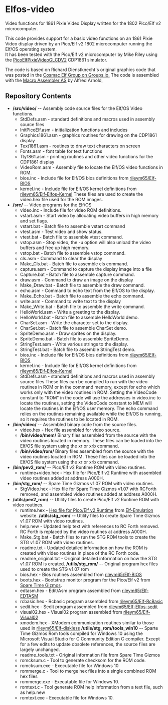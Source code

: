 # Elfos-video
Video functions for 1861 Pixie Video Display written for the 1802 Pico/Elf v2 microcomputer.

This code provides support for a basic video functions on an 1861 Pixie Video display
driven by an Pico/Elf v2 1802 microcomputer running the Elf/OS operating system.  
It has been tested with the Pico/Elf v2 microcomputer by Mike Riley using the [PicoElfPixieVideoGLCDV2](https://github.com/fourstix/PicoElfPixieVideoGLCDV2) CDP1861 simulator.

The code is based on Richard Dienstknecht's original graphics code that was posted in the [Cosmac Elf Group on Groups.io.](https://groups.io/g/cosmacelf) The code is assembled with the [Macro Assembler AS](http://john.ccac.rwth-aachen.de:8000/as/) by Alfred Arnold,

Repository Contents
-------------------
* **/src/video/**  -- Assembly code source files for the Elf/OS Video functions.
  * StdDefs.asm - standard definitions and macros used in assembly source files
  * InitPicoElf.asm - initialization functions and includes
  * Graphics1861.asm - graphics routines for drawing on the CDP1861 display
  * Text1861.asm - routines to draw text characters on screen
  * Fonts.asm - font table for text functions
  * Tty1861.asm	- printing routines and other video functions for the CDP1861 display
  * VideoRom.asm	- Assembly file to locate the Elf/OS video functions in ROM.
  * bios.inc - Include file for Elf/OS bios definitions from [rileym65/Elf-BIOS](https://github.com/rileym65/Elf-BIOS)
  * kernel.inc - Include file for Elf/OS kernel definitions from [rileym65/Elf-Elfos-Kernel](https://github.com/rileym65/Elf-Elfos-Kernel)
  These files are used to create the video.hex file used for the ROM images.
* **/src/**  -- Video programs for the Elf/OS
  * video.inc - Include file for video ROM definitions.
  * vstart.asm - Start video by allocating video buffers in high memory and set flags.
  * vstart.bat - Batch file to assemble vstart command
  * vtest.asm - Test video and show status.
  * vtest.bat - Batch file to assemble vtest command.
  * vstop.asm - Stop video, the -u option will also unload the video buffers and free up high memory.
  * vstop.bat - Batch file to assemble vstop command.
  * cls.asm - Command to clear the display
  * Make_Cls.bat - Batch file to assemble cls command.
  * capture.asm - Command to capture the display image into a file
  * Capture.bat - Batch file to assemble capture command.
  * draw.asm - Command to draw an image on the display
  * Make_Draw.bat - Batch file to assemble the draw command.
  * echo.asm - Command to echo text from the Elf/OS to the display.
  * Make_Echo.bat - Batch file to assemble the echo command.
  * write.asm - Command to write text to the display
  * Make_Write.bat - Batch file to assemble the write command.
  * HelloWorld.asm - Write a greeting to the display.
  * HelloWorld.bat - Batch file to assemble HelloWorld demo.
  * CharSet.asm - Write the character set to the display.
  * CharSet.bat - Batch file to assemble CharSet demo.
  * SpriteDemo.asm - Draw sprites on the display.
  * SpriteDemo.bat - Batch file to assemble SpriteDemo.
  * StringTest.asm - Write various strings to the display.
  * StringTest.bat - Batch file to assemble StringTest demo.
  * bios.inc - Include file for Elf/OS bios definitions from [rileym65/Elf-BIOS](https://github.com/rileym65/Elf-BIOS)
  * kernel.inc - Include file for Elf/OS kernel definitions from [rileym65/Elf-Elfos-Kernel](https://github.com/rileym65/Elf-Elfos-Kernel)
  * StdDefs.asm - standard definitions and macros used in assembly source files
  These files can be compiled to run with the video routines in ROM or in the command memory, except
  for echo which works only with the video routines in ROM.  Setting the VideoCode constant to "ROM"
  in the code will use the addresses in video.inc to locate the routines, setting the VideoCode constant
  to MEM will locate the routines in the Elf/OS user memory.  The echo command relies on the routines
  remaining available while the Elf/OS is running, so it requires the routines to be located in ROM.  
* **/bin/video/**  -- Assembled binary code from the source files.
  * video.hex - Hex file assembled for video source.
  * **/bin/video/mem/**
  Binary files assembled from the source with the video routines located in memory.  These files can be loaded
  into the Elf/OS file system using the xr or xrb command.
  * **/bin/video/rom/**
  Binary files assembled from the source with the video routines located in ROM.  These files can be loaded
  into the Elf/OS file system using the xr or xrb command.
* **/bin/pev2_rom/**  -- Pico/Elf v2 Runtime ROM with video routines.  
  * runtime+video.hex - Hex file for Pico/Elf v2 Runtime with assembled video routines added at address A000H.
* **/bin/stg_rom/**  -- Spare Time Gizmos v1.07 ROM with video routines.  
  * StgVideo.hex - Hex file for Spare Time Gizmos v1.07 with RCForth removed, and assembled video routines added at address A000H.
* **/utils/pev2_rom/**  -- Utility files to create Pico/Elf v2 Runtime ROM with video routines. 
  * runtime.hex - [Hex file for Pico/Elf v2 Runtime](http://www.elf-emulation.com/software/picoelf/runtime.hex) from [Elf-Emulation](http://www.elf-emulation.com/software.html) website.
 **/utils/stg_rom/**  -- Utility files to create Spare Time Gizmos v1.07 ROM with video routines.  
  * help.new - Updated help text with references to RC Forth removed. RC Forth is replaced by the video routines at address A000H.
  * Make_Stg.bat - Batch files to run the STG ROM tools to create the STG v1.07 ROM with video routines.
  * readme.txt - Updated detailed information on how the ROM is created with video routines in place of the RC Forth code.
  * readme_original.txt - Original detailed information on how the STG v1.07 ROM is created.
**/utils/stg_rom/**  -- Original program hex files used to create the STG v1.07 rom
  * bios.hex - Bios routines assembled from [rileym65/Elf-BIOS](https://github.com/rileym65/Elf-BIOS)  
  * boots.hex - Bootstrap monitor program for the Pico/Elf v2 from [Spare Time Gizmos](http://www.sparetimegizmos.com/Hardware/Elf2K.htm).
  * edtasm.hex - Edit/Asm program assembled from [rileym65/Elf-EDTASM](https://github.com/rileym65/Elf-EDTASM)
  * rcbasic.hex - Rcbasic program assembled from [rileym65/Elf-RcBasic](https://github.com/rileym65/Elf-RcBasic)
  * sedit.hex - Sedit program assembled from [rileym65/Elf-Elfos-sedit](https://github.com/rileym65/Elf-Elfos-sedit)
  * visual02.hex - Visual02 program assembled from [rileym65/Elf-Visual02](https://github.com/rileym65/Elf-Visual02)
  * xmodem.hex - XModem communication routines similar to those used in [rileym65/Elf-diskless](https://github.com/rileym65/Elf-diskless)
**/utils/stg_rom/tools_win10** -- Sparte Time Gizmos Rom tools compiled for Windows 10 using the Microsoft Visual Studio for C Community Edition C compiler. Except for a few edits to update obsolete references, the source files are largely unchanged. 
  * readme_tools.txt - Original information file from Spare Time Gizmos
  * romcksum.c - Tool to generate checksom for the ROM code.
  * romcksum.exe - Executable file for Windows 10
  * rommerge.c - Tool to merge hex files into a single combined ROM hex files
  * rommerge.exe - Executable file for Windows 10.    
  * romtext.c - Tool generate ROM help information from a text file, such as help.new 
  * romtext.exe - Executable file for Windows 10.
